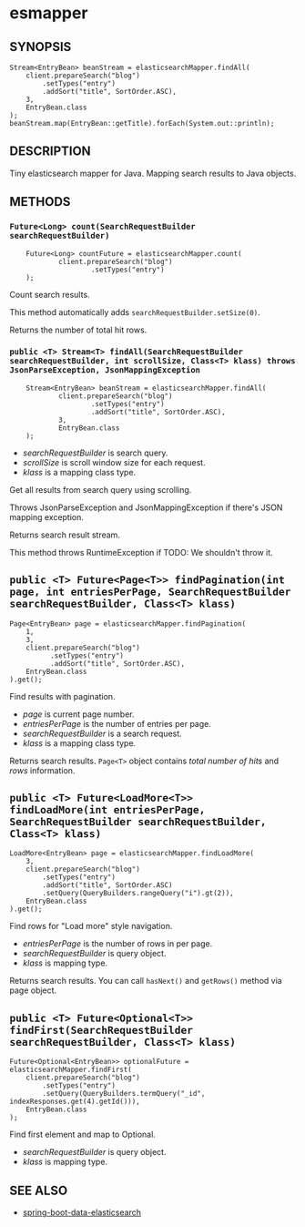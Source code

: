 # esmapper

## SYNOPSIS

    Stream<EntryBean> beanStream = elasticsearchMapper.findAll(
        client.prepareSearch("blog")
            .setTypes("entry")
            .addSort("title", SortOrder.ASC),
        3,
        EntryBean.class
    );
    beanStream.map(EntryBean::getTitle).forEach(System.out::println);

## DESCRIPTION

Tiny elasticsearch mapper for Java. Mapping search results to Java objects.

## METHODS

### `Future<Long> count(SearchRequestBuilder searchRequestBuilder)`

        Future<Long> countFuture = elasticsearchMapper.count(
                client.prepareSearch("blog")
                        .setTypes("entry")
        );

Count search results.

This method automatically adds `searchRequestBuilder.setSize(0)`.

Returns the number of total hit rows.

### `public <T> Stream<T> findAll(SearchRequestBuilder searchRequestBuilder, int scrollSize, Class<T> klass) throws JsonParseException, JsonMappingException`

        Stream<EntryBean> beanStream = elasticsearchMapper.findAll(
                client.prepareSearch("blog")
                        .setTypes("entry")
                        .addSort("title", SortOrder.ASC),
                3,
                EntryBean.class
        );

 * _searchRequestBuilder_ is search query.
 * _scrollSize_ is scroll window size for each request.
 * _klass_ is a mapping class type.

Get all results from search query using scrolling.

Throws JsonParseException and JsonMappingException if there's JSON mapping exception.

Returns search result stream.

This method throws RuntimeException if
TODO: We shouldn't throw it.

## `public <T> Future<Page<T>> findPagination(int page, int entriesPerPage, SearchRequestBuilder searchRequestBuilder, Class<T> klass)`

    Page<EntryBean> page = elasticsearchMapper.findPagination(
        1,
        3,
        client.prepareSearch("blog")
              .setTypes("entry")
              .addSort("title", SortOrder.ASC),
        EntryBean.class
    ).get();

Find results with pagination.

 * _page_ is current page number.
 * _entriesPerPage_ is the number of entries per page.
 * _searchRequestBuilder_ is a search request.
 * _klass_ is a mapping class type.

Returns search results. `Page<T>` object contains _total number of hits_ and _rows_ information.

## `public <T> Future<LoadMore<T>> findLoadMore(int entriesPerPage, SearchRequestBuilder searchRequestBuilder, Class<T> klass)`

    LoadMore<EntryBean> page = elasticsearchMapper.findLoadMore(
        3,
        client.prepareSearch("blog")
            .setTypes("entry")
            .addSort("title", SortOrder.ASC)
            .setQuery(QueryBuilders.rangeQuery("i").gt(2)),
        EntryBean.class
    ).get();

Find rows for "Load more" style navigation.

  * _entriesPerPage_ is the number of rows in per page.
  * _searchRequestBuilder_ is query object.
  * _klass_ is mapping type.

Returns search results. You can call `hasNext()` and `getRows()` method via page object.

## `public <T> Future<Optional<T>> findFirst(SearchRequestBuilder searchRequestBuilder, Class<T> klass)`

    Future<Optional<EntryBean>> optionalFuture = elasticsearchMapper.findFirst(
        client.prepareSearch("blog")
            .setTypes("entry")
            .setQuery(QueryBuilders.termQuery("_id", indexResponses.get(4).getId())),
        EntryBean.class
    );

Find first element and map to Optional.

  * _searchRequestBuilder_ is query object.
  * _klass_ is mapping type.

## SEE ALSO

 * [spring-boot-data-elasticsearch](http://docs.spring.io/spring-data/elasticsearch/docs/current/reference/html/)
